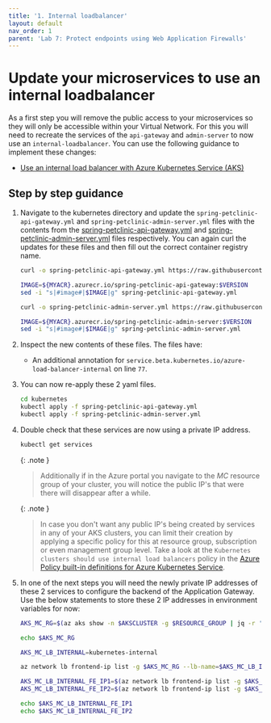 ```yaml
---
title: '1. Internal loadbalancer'
layout: default
nav_order: 1
parent: 'Lab 7: Protect endpoints using Web Application Firewalls'
---
```


# Update your microservices to use an internal loadbalancer

As a first step you will remove the public access to your microservices so they will only be accessible within your Virtual Network. For this you will need to recreate the services of the `api-gateway` and `admin-server` to now use an `internal-loadbalancer`. You can use the following guidance to implement these changes:

- [Use an internal load balancer with Azure Kubernetes Service (AKS)](https://learn.microsoft.com/azure/aks/internal-lb)

## Step by step guidance

1. Navigate to the kubernetes directory and update the `spring-petclinic-api-gateway.yml` and `spring-petclinic-admin-server.yml` files with the contents from the [spring-petclinic-api-gateway.yml](spring-petclinic-api-gateway.yml) and [spring-petclinic-admin-server.yml](spring-petclinic-admin-server.yml) files respectively. You can again curl the updates for these files and then fill out the correct container registry name.

   ```bash
   curl -o spring-petclinic-api-gateway.yml https://raw.githubusercontent.com/Azure-Samples/java-microservices-aks-lab/main/docs/07_lab_security/spring-petclinic-api-gateway.yml

   IMAGE=${MYACR}.azurecr.io/spring-petclinic-api-gateway:$VERSION
   sed -i "s|#image#|$IMAGE|g" spring-petclinic-api-gateway.yml

   curl -o spring-petclinic-admin-server.yml https://raw.githubusercontent.com/Azure-Samples/java-microservices-aks-lab/main/docs/07_lab_security/spring-petclinic-admin-server.yml

   IMAGE=${MYACR}.azurecr.io/spring-petclinic-admin-server:$VERSION
   sed -i "s|#image#|$IMAGE|g" spring-petclinic-admin-server.yml  
   ``` 

1. Inspect the new contents of these files. The files have:

   - An additional annotation for `service.beta.kubernetes.io/azure-load-balancer-internal` on line `77`.

1. You can now re-apply these 2 yaml files.

   ```bash
   cd kubernetes
   kubectl apply -f spring-petclinic-api-gateway.yml
   kubectl apply -f spring-petclinic-admin-server.yml
   ```

1. Double check that these services are now using a private IP address.

   ```bash
   kubectl get services
   ```

   {: .note }
   > Additionally if in the Azure portal you navigate to the _MC_ resource group of your cluster, you will notice the public IP's that were there will disappear after a while.
   
   {: .note }
   > In case you don't want any public IP's being created by services in any of your AKS clusters, you can limit their creation by applying a specific policy for this at resource group, subscription or even management group level. Take a look at the `Kubernetes clusters should use internal load balancers` policy in the [Azure Policy built-in definitions for Azure Kubernetes Service](https://learn.microsoft.com/en-us/azure/aks/policy-reference).

1. In one of the next steps you will need the newly private IP addresses of these 2 services to configure the backend of the Application Gateway. Use the below statements to store these 2 IP addresses in environment variables for now:

   ```bash
   AKS_MC_RG=$(az aks show -n $AKSCLUSTER -g $RESOURCE_GROUP | jq -r '.nodeResourceGroup')
   
   echo $AKS_MC_RG
   
   AKS_MC_LB_INTERNAL=kubernetes-internal
   
   az network lb frontend-ip list -g $AKS_MC_RG --lb-name=$AKS_MC_LB_INTERNAL -o table
   
   AKS_MC_LB_INTERNAL_FE_IP1=$(az network lb frontend-ip list -g $AKS_MC_RG --lb-name=$AKS_MC_LB_INTERNAL | jq -r '.[0].privateIPAddress')
   AKS_MC_LB_INTERNAL_FE_IP2=$(az network lb frontend-ip list -g $AKS_MC_RG --lb-name=$AKS_MC_LB_INTERNAL | jq -r '.[1].privateIPAddress')
   
   echo $AKS_MC_LB_INTERNAL_FE_IP1
   echo $AKS_MC_LB_INTERNAL_FE_IP2
   ```
